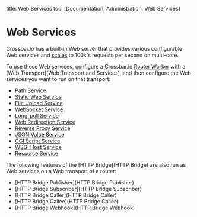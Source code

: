 title: Web Services
toc: [Documentation, Administration, Web Services]

# Web Services

Crossbar.io has a built-in Web server that provides various configurable Web services and [scales](https://github.com/crossbario/crossbarexamples/tree/master/benchmark/web) to 100k's requests per second on multi-core.

To use these Web services, configure a Crossbar.io [Router Worker](Router-Configuration) with a [Web Transport](Web Transport and Services), and then configure the Web services you want to run on that transport:

* [Path Service](Path-Service)
* [Static Web Service](Static-Web-Service)
* [File Upload Service](File-Upload-Service)
* [WebSocket Service](WebSocket-Service)
* [Long-poll Service](Long-poll-Service)
* [Web Redirection Service](Web-Redirection-Service)
* [Reverse Proxy Service](Reverse-Proxy-Service)
* [JSON Value Service](JSON-Value-Service)
* [CGI Script Service](CGI-Script-Service)
* [WSGI Host Service](WSGI-Host-Service)
* [Resource Service](Resource-Service)

The following features of the [HTTP Bridge](HTTP Bridge) are also run as Web services on a Web transport of a router:

* [HTTP Bridge Publisher](HTTP Bridge Publisher)
* [HTTP Bridge Subscriber](HTTP Bridge Subscriber)
* [HTTP Bridge Caller](HTTP Bridge Caller)
* [HTTP Bridge Callee](HTTP Bridge Callee)
* [HTTP Bridge Webhook](HTTP Bridge Webhook)
